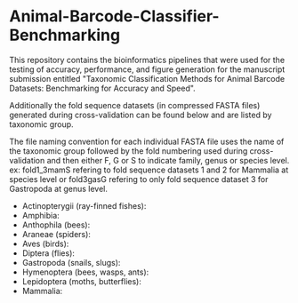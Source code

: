 # Animal-Barcode-Classifier-Benchmarking
This repository contains the bioinformatics pipelines that were used for the testing of accuracy, performance, and figure generation for the manuscript submission entitled "Taxonomic Classification Methods for Animal Barcode Datasets: Benchmarking for Accuracy and Speed".

Additionally the fold sequence datasets (in compressed FASTA files) generated during cross-validation can be found below and are listed by taxonomic group.

The file naming convention for each individual FASTA file uses the name of the taxonomic group followed by the fold numbering used during cross-validation and then either F, G or S to indicate family, genus or species level. ex: fold1_3mamS refering to fold sequence datasets 1 and 2 for Mammalia at species level or fold3gasG refering to only fold sequence dataset 3 for Gastropoda at genus level.

- Actinopterygii (ray-finned fishes): 
- Amphibia: 
- Anthophila (bees): 
- Araneae (spiders):
- Aves (birds):
- Diptera (flies):
- Gastropoda (snails, slugs):
- Hymenoptera (bees, wasps, ants):
- Lepidoptera (moths, butterflies):
- Mammalia: 
